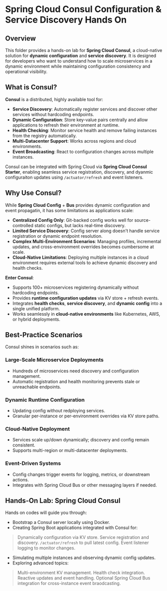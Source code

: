 # Spring Cloud Consul Configuration & Service Discovery Hands On
## Overview 
This folder provides a hands-on lab for **Spring Cloud Consul**, a cloud-native solution for **dynamic configuration** and **service discovery**. It is designed for developers who want to understand how to scale microservices in a dynamic environment while maintaining configuration consistency and operational visibility. 

## What is Consul?
**Consul** is a distributed, highly available tool for:
- **Service Discovery**: Automatically register services and discover other services without hardcoding endpoints. 
- **Dynamic Configuration**: Store key-value pairs centrally and allow applications to refresh their environment at runtime. 
- **Health Checking**: Monitor service health and remove failing instances from the registry automatically.
- **Multi-Datacenter Support**: Works across regions and cloud environments. 
- **Event Broadcasting**: React to configuration changes across multiple instances. 

Consul can be integrated with Spring Cloud via **Spring Cloud Consul Starter**, enabling seamless service registration, discovery, and dyanmic configuraiton updates using `/actuator/refresh` and event listeners. 

## Why Use Consul?
While **Spring Cloud Config** + **Bus** provides dynamic configuration and event propagatin, it has some limitations as applications scale: 
- **Centralized Config Only**: Git-backed config works well for source-controlled static configs, but lacks real-time discovery. 
- **Limited Service Discovery**: Config server along doesn't handle service registration or dynamic endpoint resolution.
- **Complex Multi-Environment Scenarios**: Managing profiles, incremental updates, and cross-environment overrides becomes cumbersome at scale. 
- **Cloud-Native Limitations**: Deploying multiple instances in a cloud environment requires external tools to achieve dynamic discovery and health checks. 


**Enter Consul**:
- Supports 100+ microservices registering dynamically without hardcoding endpoints. 
- Provides **runtime configuration updates** via KV store + refresh events. 
- Integrates **health checks**, **service discovery**, and **dynamic config** into a single unified platform. 
- Works seamlessly in **cloud-native environments** like Kubernetes, AWS, or hybrid deployments. 


## Best-Practice Scenarios 

Consul shines in scenarios such as: 

### Large-Scale Microservice Deployments 
- Hundreds of microservices need discovery and configuration management. 
- Automatic registration and health monitoring prevents stale or unreachable endpoints. 

### Dynamic Runtime Configuration 
- Updating config without redploying services. 
- Granular per-instance or per-environment overrides via KV store paths. 

### Cloud-Native Deployment 
- Services scale up/down dynamically; discovery and config remain consistent. 
- Supports multi-region or multi-datacenter deployments. 

### Event-Driven Systems 
- Config changes trigger events for logging, metrics, or downstream actions. 
- Integrates with Spring Cloud Bus or other messaging layers if needed. 

## Hands-On Lab: Spring Cloud Consul 
Hands on codes will guide you through: 
- Bootstrap a Consul server locally using Docker.
- Creating Spring Boot applications integrated with Consul for:
> Dynamically configuration via KV store. 
> Service registration and discovery. 
> `/actuator/refresh` to pull latest config. 
> Event listener logging to monitor changes. 
- Simulating multiple instances and observing dynamic config updates. 
- Exploring advanced topics:
> Multi-environment KV management. 
> Health check integration. 
> Reactive updates and event handling. 
> Optional Spring Cloud Bus integration for cross-instance event braodcasting. 


